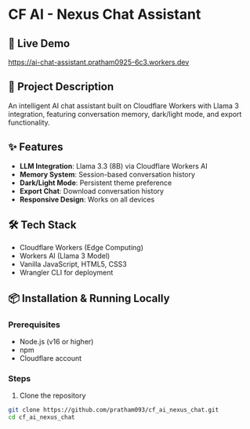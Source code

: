 # CF AI - Nexus Chat Assistant

## 🚀 Live Demo
https://ai-chat-assistant.pratham0925-6c3.workers.dev

## 📝 Project Description
An intelligent AI chat assistant built on Cloudflare Workers with Llama 3 integration, featuring conversation memory, dark/light mode, and export functionality.

## ✨ Features
- **LLM Integration**: Llama 3.3 (8B) via Cloudflare Workers AI
- **Memory System**: Session-based conversation history
- **Dark/Light Mode**: Persistent theme preference
- **Export Chat**: Download conversation history
- **Responsive Design**: Works on all devices

## 🛠️ Tech Stack
- Cloudflare Workers (Edge Computing)
- Workers AI (Llama 3 Model)
- Vanilla JavaScript, HTML5, CSS3
- Wrangler CLI for deployment

## 📦 Installation & Running Locally

### Prerequisites
- Node.js (v16 or higher)
- npm
- Cloudflare account

### Steps
1. Clone the repository
```bash
git clone https://github.com/pratham093/cf_ai_nexus_chat.git
cd cf_ai_nexus_chat
